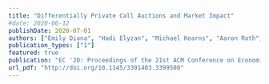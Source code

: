 ```yaml
---
title: "Differentially Private Call Auctions and Market Impact"
#date: 2020-06-12
publishDate: 2020-07-01
authors: ["Emily Diana", "Hadi Elyzan", "Michael Kearns", "Aaron Roth", "Saeed Sharifi-Malvajerdi","Juba Ziani"]
publication_types: ["1"]
featured: true 
publication: "EC '20: Proceedings of the 21st ACM Conference on Economics and Computation"
url_pdf: "http://doi.org/10.1145/3391403.3399500"
---
```



